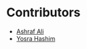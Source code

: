 # Contributors

- [Ashraf Ali](https://github.com/ash-xyz)
- [Yosra Hashim](https://github.com/yhashim)
